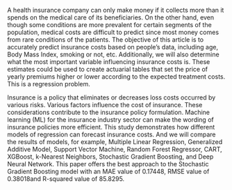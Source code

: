A health insurance company can only make money if it collects more than it spends on the medical care of its beneficiaries. On the other hand, even though some conditions are more prevalent for certain segments of the population, medical costs are difficult to predict since most money comes from rare conditions of the patients. The objective of this article is to accurately predict insurance costs based on people’s data, including age, Body Mass Index, smoking or not, etc. Additionally, we will also determine what the most important variable influencing insurance costs is. These estimates could be used to create actuarial tables that set the price of yearly premiums higher or lower according to the expected treatment costs. This is a regression problem.

Insurance is a policy that eliminates or decreases loss costs occurred by various risks. Various factors influence the cost of insurance. These considerations contribute to the insurance policy formulation. Machine learning (ML) for the insurance industry sector can make the wording of insurance policies more efficient. This study demonstrates how different models of regression can forecast insurance costs. And we will compare the results of models, for example, Multiple Linear Regression, Generalized Additive Model, Support Vector Machine, Random Forest Regressor, CART, XGBoost, k-Nearest Neighbors, Stochastic Gradient Boosting, and Deep Neural Network. This paper offers the best approach to the Stochastic Gradient Boosting model with an MAE value of 0.17448, RMSE value of 0.38018and R-squared value of 85.8295.

